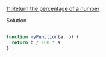 [11.Return the percentage of a number](https://www.jschallenger.com/javascript-practice/javascript-fundamentals/return-percentage-of-number)

Solution

```js

function myFunction(a, b) {
  return b / 100 * a
}
```
